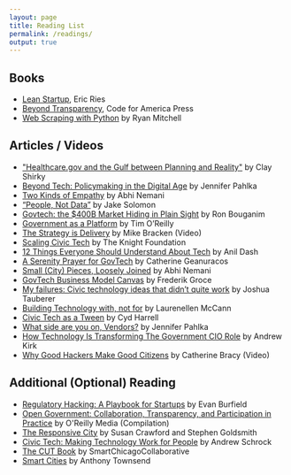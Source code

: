 ```yaml
---
layout: page
title: Reading List
permalink: /readings/
output: true
---
```

## Books

* [Lean Startup](https://www.amazon.com/Lean-Startup-Entrepreneurs-Continuous-Innovation/dp/0307887898), Eric Ries
* [Beyond Transparency](http://beyondtransparency.org), Code for America Press
* [Web Scraping with Python](http://shop.oreilly.com/product/0636920078067.do) by Ryan Mitchell

## Articles / Videos

* ["Healthcare.gov and the Gulf between Planning and Reality"](http://www.shirky.com/weblog/2013/11/healthcare-gov-and-the-gulf-between-planning-and-reality/) by Clay Shirky
* [Beyond Tech: Policymaking in the Digital Age](https://medium.com/code-for-america/beyond-tech-policymaking-in-a-digital-age-2776b9a17b69) by Jennifer Pahlka
* [Two Kinds of Empathy](https://medium.com/@abhinemani/two-kinds-of-emp-25706bf36df4) by Abhi Nemani
* [“People, Not Data”](https://medium.com/@lippytak/people-not-data-47434acb50a8) by Jake Solomon
* [Govtech: the $400B Market Hiding in Plain Sight](https://medium.com/@GovtechFund/govtech-the-400-billion-market-hiding-in-plain-sight-c71ec2a2f5e7) by Ron Bouganim
* [Government as a Platform](https://www.mitpressjournals.org/doi/pdf/10.1162/INOV_a_00056) by Tim O’Reilly
* [The Strategy is Delivery](https://www.youtube.com/watch?v=3bK9B8_0FDQ) by Mike Bracken (Video)
* [Scaling Civic Tech](https://knightfoundation.org/features/civictechbiz/) by The Knight Foundation
* [12 Things Everyone Should Understand About Tech](https://medium.com/humane-tech/12-things-everyone-should-understand-about-tech-d158f5a26411) by Anil Dash
* [A Serenity Prayer for GovTech](https://blog.citygro.ws/hello-im-catherine-and-i-m-a-government-technologist-57e4ae621039) by Catherine Geanuracos
* [Small (City) Pieces, Loosely Joined](https://medium.com/@abhinemani/small-city-pieces-loosely-joined-5202fb5a93e3) by Abhi Nemani 
* [GovTech Business Model Canvas](https://blog.stormventures.com/govtech-business-model-canvas-3b8246af8a93) by Frederik Groce
* [My failures: Civic technology ideas that didn’t quite work](https://medium.com/@joshuatauberer/my-failures-civic-technology-ideas-that-didn-t-quite-work-c73ecf730032) by Joshua Tauberer
* [Building Technology with, not for](https://medium.com/organizer-sandbox/building-technology-with-not-for-communities-an-engagement-guide-for-civic-tech-b8880982e65a) by Laurenellen McCann
* [Civic Tech as a Tween](https://medium.com/@cydharrell/civic-tech-as-a-tween-4cd780b971bb) by Cyd Harrell
* [What side are you on, Vendors?](https://medium.com/code-for-america/which-side-are-you-on-vendors-1259e18c2d86) by Jennifer Pahlka
* [How Technology Is Transforming The Government CIO Role](https://www.citysourced.com/blog/technology-transforming-government-cio/) by Andrew Kirk
* [Why Good Hackers Make Good Citizens](https://www.youtube.com/watch?v=QeAGu40vZzI) by Catherine Bracy (Video)


## Additional (Optional) Reading

* [Regulatory Hacking: A Playbook for Startups](https://www.amazon.com/Regulatory-Hacking-Playbook-Evan-Burfield-ebook/dp/B078GBFZ73) by Evan Burfield
* [Open Government: Collaboration, Transparency, and Participation in Practice](http://shop.oreilly.com/product/9780596804367.do) by O'Reilly Media (Compilation)
* [The Responsive City](https://www.amazon.com/Responsive-City-Communities-Data-Smart-Governance/dp/1118910907) by Susan Crawford and Stephen Goldsmith
* [Civic Tech: Making Technology Work for People](https://www.amazon.com/gp/product/1732084807/ref=ppx_yo_dt_b_asin_title_o02_s00?ie=UTF8&psc=1) by Andrew Schrock
* [The CUT Book](https://www.slideshare.net/juggernautco/the-cutgroup-book) by SmartChicagoCollaborative
* [Smart Cities](https://www.amazon.com/Smart-Cities-Civic-Hackers-Utopia/dp/0393349780/ref=pd_lpo_sbs_14_t_0?_encoding=UTF8&psc=1&refRID=HCX17KXYY5QBQ7X49Q0E) by Anthony Townsend